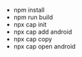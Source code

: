 
- npm install
- npm run build
- npx cap init
- npx cap add android
- npx cap copy
- npx cap open android
